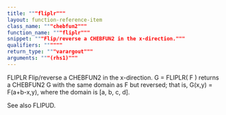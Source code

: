 ```yaml
---
title: """fliplr"""
layout: function-reference-item
class_name: """chebfun2"""
function_name: """fliplr"""
snippet: """Flip/reverse a CHEBFUN2 in the x-direction."""
qualifiers: """"""
return_type: """varargout"""
arguments: """(rhs1)"""
---
```


 FLIPLR   Flip/reverse a CHEBFUN2 in the x-direction.
    G = FLIPLR( F ) returns a CHEBFUN2 G with the same domain as F but reversed;
    that is, G(x,y) = F(a+b-x,y), where the domain is [a, b, c, d].
 
  See also FLIPUD.
